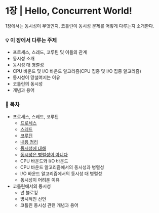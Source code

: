# 1장 | Hello, Concurrent World!
1장에서는 동시성이 무엇인지, 코틀린이 동시성 문제를 어떻게 다루는지 소개한다.

### 💡 이 장에서 다루는 주제
- 프로세스, 스레드, 코루틴 및 이들의 관계
- 동시성 소개
- 동시성 대 병렬성
- CPU 바운드 및 I/O 바운드 알고리즘(CPU 집중 및 I/O 집중 알고리즘)
- 동시성이 망설여지는 이유
- 코틀린의 동시성
- 개념과 용어

### 📝 목차
- 프로세스, 스레드, 코루틴
  - [프로세스](https://github.com/jionchu/Read-Dev-Book/tree/main/코틀린%20동시성%20프로그래밍/1장%20%7C%20Hello%2C%20Concurrent%20World!/프로세스%2C%20스레드%2C%20코루틴.md#1-프로세스)
  - [스레드](https://github.com/jionchu/Read-Dev-Book/tree/main/코틀린%20동시성%20프로그래밍/1장%20%7C%20Hello%2C%20Concurrent%20World!/프로세스%2C%20스레드%2C%20코루틴.md#2-스레드)
  - [코루틴](https://github.com/jionchu/Read-Dev-Book/tree/main/코틀린%20동시성%20프로그래밍/1장%20%7C%20Hello%2C%20Concurrent%20World!/프로세스%2C%20스레드%2C%20코루틴.md#3-코루틴)
  - [내용 정리](https://github.com/jionchu/Read-Dev-Book/tree/main/코틀린%20동시성%20프로그래밍/1장%20%7C%20Hello%2C%20Concurrent%20World!/프로세스%2C%20스레드%2C%20코루틴.md#white_check_mark-내용-정리)
  - [동시성에 대해](https://github.com/jionchu/Read-Dev-Book/tree/main/코틀린%20동시성%20프로그래밍/1장%20%7C%20Hello%2C%20Concurrent%20World!/동시성.md#1-동시성에-대해)
  - [동시성은 병렬성이 아니다](https://github.com/jionchu/Read-Dev-Book/tree/main/코틀린%20동시성%20프로그래밍/1장%20%7C%20Hello%2C%20Concurrent%20World!/동시성.md#2-동시성은-병렬성이-아니다)
  - CPU 바운드와 I/O 바운드
  - CPU 바운드 알고리즘에서의 동시성과 병렬성
  - I/O 바운드 알고리즘에서의 동시성 대 병렬성
  - 동시성이 어려운 이유
- 코틀린에서의 동시성
  - 넌 블로킹
  - 명시적인 선언
  - 코틀린 동시성 관련 개념과 용어